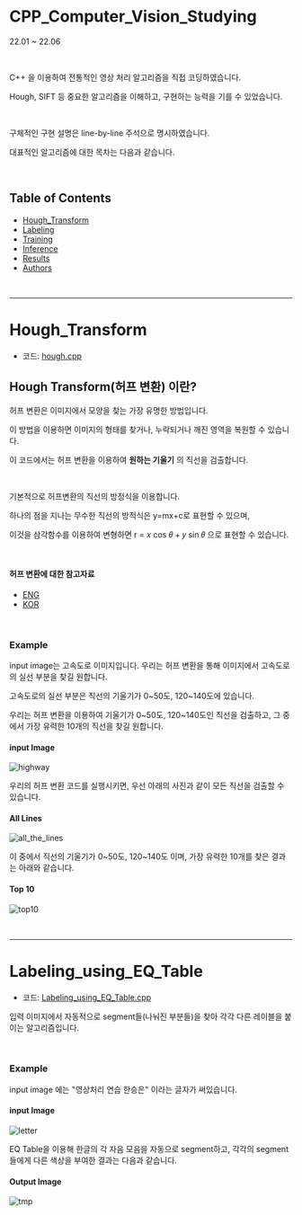 # CPP_Computer_Vision_Studying

22.01 ~ 22.06 

<br>

C++ 을 이용하여 전통적인 영상 처리 알고리즘을 직접 코딩하였습니다. 

Hough, SIFT 등 중요한 알고리즘을 이해하고, 구현하는 능력을 기를 수 있었습니다.

<br>

구체적인 구현 설명은 line-by-line 주석으로 명시하였습니다.

대표적인 알고리즘에 대한 목차는 다음과 같습니다.

<br>

## Table of Contents
- [Hough_Transform](#Hough_Transform)
- [Labeling](#Labeling)
- [Training](#training)
- [Inference](#inference)
- [Results](#results)
- [Authors](#authors)

<br>

<hr>

# Hough_Transform
- 코드:
  [hough.cpp](https://github.com/Seungeun-Han/CPP_Computer_Vision_Studying/blob/main/hough.cpp)

## Hough Transform(허프 변환) 이란?
허프 변환은 이미지에서 모양을 찾는 가장 유명한 방법입니다. 

이 방법을 이용하면 이미지의 형태를 찾거나, 누락되거나 깨진 영역을 복원할 수 있습니다.

이 코드에서는 허프 변환을 이용하여 __원하는 기울기__ 의 직선을 검출합니다.

<br>

기본적으로 허프변환의 직선의 방정식을 이용합니다. 

하나의 점을 지나는 무수한 직선의 방적식은 y=mx+c로 표현할 수 있으며, 

이것을 삼각함수를 이용하여 변형하면 r = 𝑥 cos 𝜃 + 𝑦 sin 𝜃 으로 표현할 수 있습니다.

<br>

#### 허프 변환에 대한 참고자료
- [ENG](https://docs.opencv.org/3.4/d9/db0/tutorial_hough_lines.html)
- [KOR](https://opencv-python.readthedocs.io/en/latest/doc/25.imageHoughLineTransform/imageHoughLineTransform.html)

<br>

### Example
input image는 고속도로 이미지입니다. 우리는 허프 변환을 통해 이미지에서 고속도로의 실선 부분을 찾길 원합니다.

고속도로의 실선 부분은 직선의 기울기가 0\~50도, 120\~140도에 있습니다.

우리는 허프 변환을 이용하여 기울기가 0\~50도, 120\~140도인 직선을 검출하고, 그 중에서 가장 유력한 10개의 직선을 찾길 원합니다.

#### input Image

![highway](https://github.com/Seungeun-Han/CPP_Computer_Vision_Studying/assets/101082685/4a031ee1-3021-4dd4-96f4-27cdbf42a9e8)

우리의 허프 변환 코드를 실행시키면, 우선 아래의 사진과 같이 모든 직선을 검출할 수 있습니다.

#### All Lines

![all_the_lines](https://github.com/Seungeun-Han/CPP_Computer_Vision_Studying/assets/101082685/7ba6970c-8eb3-4ccb-9e68-926f03c04d0f)

이 중에서 직선의 기울기가 0\~50도, 120\~140도 이며, 가장 유력한 10개를 찾은 결과는 아래와 같습니다.

#### Top 10

![top10](https://github.com/Seungeun-Han/CPP_Computer_Vision_Studying/assets/101082685/9664cd15-5db5-4695-bd42-3b3094f3fd63)

<br>

<hr>

# Labeling_using_EQ_Table
- 코드:
  [Labeling_using_EQ_Table.cpp](https://github.com/Seungeun-Han/CPP_Computer_Vision_Studying/blob/main/Labeling_using_EQ_Table.cpp)

입력 이미지에서 자동적으로 segment들(나눠진 부분들)을 찾아 각각 다른 레이블을 붙이는 알고리즘입니다.

<br>

### Example
input image 에는 "영상처리 연습 한승은" 이라는 글자가 써있습니다.

#### input Image

![letter](https://github.com/Seungeun-Han/CPP_Computer_Vision_Studying/assets/101082685/9fe978db-3dd1-4f28-ad29-6295a05fc47d)

EQ Table을 이용해 한글의 각 자음 모음을 자동으로 segment하고, 각각의 segment들에게 다른 색상을 부여한 결과는 다음과 같습니다.

#### Output Image

![tmp](https://github.com/Seungeun-Han/CPP_Computer_Vision_Studying/assets/101082685/ca976fc9-8177-4141-b8d6-17fbb7490068)


